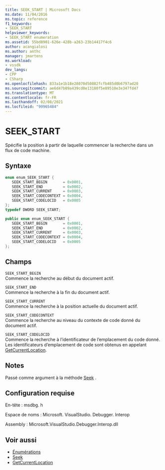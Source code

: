 ```yaml
---
title: SEEK_START | Microsoft Docs
ms.date: 11/04/2016
ms.topic: reference
f1_keywords:
- SEEK_START
helpviewer_keywords:
- SEEK_START enumeration
ms.assetid: 55bd8901-626e-428b-a263-23b14417f4c6
author: acangialosi
ms.author: anthc
manager: jmartens
ms.workload:
- vssdk
dev_langs:
- CPP
- CSharp
ms.openlocfilehash: 833a1e1b18e28070d50882fcfb485d0b6797ad20
ms.sourcegitcommit: ae6d47b09a439cd0e13180f5e89510e3e347fd47
ms.translationtype: MT
ms.contentlocale: fr-FR
ms.lasthandoff: 02/08/2021
ms.locfileid: "99965484"
---
```

# <a name="seek_start"></a>SEEK_START
Spécifie la position à partir de laquelle commencer la recherche dans un flux de code machine.

## <a name="syntax"></a>Syntaxe

```cpp
enum enum_SEEK_START { 
   SEEK_START_BEGIN       = 0x0001,
   SEEK_START_END         = 0x0002,
   SEEK_START_CURRENT     = 0x0003,
   SEEK_START_CODECONTEXT = 0x0004,
   SEEK_START_CODELOCID   = 0x0005
};
typedef DWORD SEEK_START;
```

```csharp
public enum enum_SEEK_START { 
   SEEK_START_BEGIN       = 0x0001,
   SEEK_START_END         = 0x0002,
   SEEK_START_CURRENT     = 0x0003,
   SEEK_START_CODECONTEXT = 0x0004,
   SEEK_START_CODELOCID   = 0x0005
};
```

## <a name="fields"></a>Champs
 `SEEK_START_BEGIN`\
 Commence la recherche au début du document actif.

 `SEEK_START_END`\
 Commence la recherche à la fin du document actif.

 `SEEK_START_CURRENT`\
 Commence la recherche à la position actuelle du document actif.

 `SEEK_START_CODECONTEXT`\
 Commence la recherche au niveau du contexte de code donné du document actif.

 `SEEK_START_CODELOCID`\
 Commence la recherche à l’identificateur de l’emplacement du code donné. Les identificateurs d’emplacement de code sont obtenus en appelant [GetCurrentLocation](../../../extensibility/debugger/reference/idebugdisassemblystream2-getcurrentlocation.md).

## <a name="remarks"></a>Notes
 Passé comme argument à la méthode [Seek](../../../extensibility/debugger/reference/idebugdisassemblystream2-seek.md) .

## <a name="requirements"></a>Configuration requise
 En-tête : msdbg. h

 Espace de noms : Microsoft. VisualStudio. Debugger. Interop

 Assembly : Microsoft.VisualStudio.Debugger.Interop.dll

## <a name="see-also"></a>Voir aussi
- [Énumérations](../../../extensibility/debugger/reference/enumerations-visual-studio-debugging.md)
- [Seek](../../../extensibility/debugger/reference/idebugdisassemblystream2-seek.md)
- [GetCurrentLocation](../../../extensibility/debugger/reference/idebugdisassemblystream2-getcurrentlocation.md)
